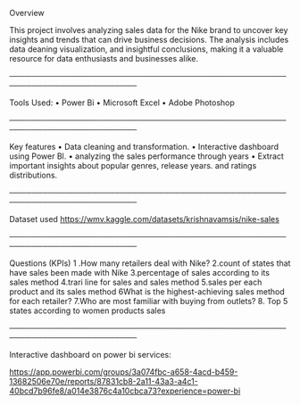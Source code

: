 Overview

This project involves analyzing sales data for the Nike brand to uncover key insights and trends that can drive
business decisions. The analysis includes data deaning visualization, and insightful conclusions, making it a valuable
resource for data enthusiasts and businesses alike.

─────────────────────────────────────────────────────────────────────────

Tools Used:
• Power Bi
• Microsoft Excel
• Adobe Photoshop

─────────────────────────────────────────────────────────────────────────

Key features
• Data cleaning and transformation. • Interactive dashboard using Power Bl.
• analyzing the sales performance through years
• Extract important insights about popular genres, release years. and ratings distributions.

─────────────────────────────────────────────────────────────────────────

Dataset used
https://wmv.kaggle.com/datasets/krishnavamsis/nike-sales

─────────────────────────────────────────────────────────────────────────

Questions (KPIs)
1 .How many retailers deal with Nike?
2.count of states that have sales been made with Nike
3.percentage of sales according to its sales method
4.trari line for sales and sales method
5.sales per each product and its sales method
6What is the highest-achieving sales method for each retailer?
7.Who are most familiar with buying from outlets?
8. Top 5 states according to women products sales

─────────────────────────────────────────────────────────────────────────

Interactive dashboard on power bi services:

https://app.powerbi.com/groups/3a074fbc-a658-4acd-b459-13682506e70e/reports/87831cb8-2a11-43a3-a4c1-40bcd7b96fe8/a014e3876c4a10cbca73?experience=power-bi
